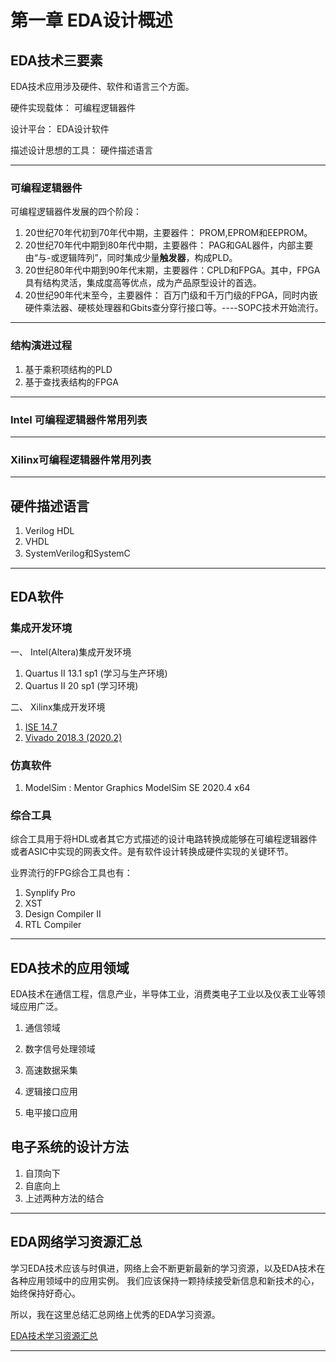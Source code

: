 # 第一章 EDA设计概述

## EDA技术三要素
EDA技术应用涉及硬件、软件和语言三个方面。

硬件实现载体： 可编程逻辑器件

设计平台： EDA设计软件

描述设计思想的工具： 硬件描述语言

---
### 可编程逻辑器件
可编程逻辑器件发展的四个阶段：
1. 20世纪70年代初到70年代中期，主要器件： PROM,EPROM和EEPROM。
2. 20世纪70年代中期到80年代中期，主要器件： PAG和GAL器件，内部主要由“与-或逻辑阵列”，同时集成少量**触发器**，构成PLD。
3. 20世纪80年代中期到90年代末期，主要器件：CPLD和FPGA。其中，FPGA具有结构灵活，集成度高等优点，成为产品原型设计的首选。
4. 20世纪90年代末至今，主要器件： 百万门级和千万门级的FPGA，同时内嵌硬件乘法器、硬核处理器和Gbits查分穿行接口等。----SOPC技术开始流行。

---
### 结构演进过程
1. 基于乘积项结构的PLD
2. 基于查找表结构的FPGA
---
### Intel 可编程逻辑器件常用列表

---
### Xilinx可编程逻辑器件常用列表

---
## 硬件描述语言
1. Verilog HDL
2. VHDL
3. SystemVerilog和SystemC
---
## EDA软件
### 集成开发环境
一、 Intel(Altera)集成开发环境

1. Quartus II 13.1 sp1 (学习与生产环境)
2. Quartus II 20 sp1 (学习环境)

二、 Xilinx集成开发环境
1. [ISE 14.7](https://china.xilinx.com/products/design-tools/ise-design-suite.html)
2. [Vivado 2018.3  (2020.2)](https://china.xilinx.com/products/design-tools/vivado/vivado-whats-new.html)

### 仿真软件
1. ModelSim : Mentor Graphics ModelSim SE 2020.4 x64 

### 综合工具
综合工具用于将HDL或者其它方式描述的设计电路转换成能够在可编程逻辑器件或者ASIC中实现的网表文件。是有软件设计转换成硬件实现的关键环节。

业界流行的FPG综合工具也有：

1. Synplify Pro
2. XST
3. Design Compiler II
4. RTL Compiler

---
## EDA技术的应用领域
EDA技术在通信工程，信息产业，半导体工业，消费类电子工业以及仪表工业等领域应用广泛。
1. 通信领域
2. 数字信号处理领域
3. 高速数据采集
4. 逻辑接口应用

5. 电平接口应用

## 电子系统的设计方法
1. 自顶向下
2. 自底向上
3. 上述两种方法的结合

---
## EDA网络学习资源汇总

学习EDA技术应该与时俱进，网络上会不断更新最新的学习资源，以及EDA技术在各种应用领域中的应用实例。
我们应该保持一颗持续接受新信息和新技术的心，始终保持好奇心。

所以，我在这里总结汇总网络上优秀的EDA学习资源。

[EDA技术学习资源汇总](1.1-EDA技术学习资源汇总.md)

---
